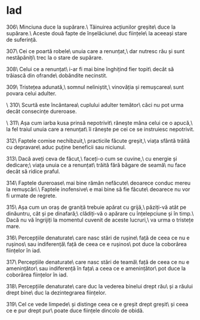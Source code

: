 Iad
===

306\\
Minciuna duce la supărare.\\
Tăinuirea acțiunilor greșite\\
duce la supărare.\\
Aceste două fapte de înșelăciune\\
duc ființele\\
la aceeași stare de suferință.

307\\
Cei ce poartă robele\\
unuia care a renunțat,\\
dar nutresc rău și sunt nestăpâniți\\
trec la o stare de supărare.

308\\
Celui ce a renunțat\\
i-ar fi mai bine înghițind fier topit\\
decât să trăiască din ofrande\\
dobândite necinstit.

309\\
Tristețea adunată,\\
somnul neliniștit,\\
vinovăția și remușcarea\\
sunt povara celui adulter.

\\
310\\
Scurtă este încântarea\\
cuplului adulter temător\\
căci nu pot urma decât consecințe dureroase.

\\
311\\
Așa cum iarba kusa prinsă nepotrivit\\
rănește mâna celui ce o apucă,\\
la fel traiul unuia care a renunțat\\
îi rănește pe cei ce se instruiesc nepotrivit.

312\\
Faptele comise nechibzuit,\\
practicile făcute greșit,\\
viața sfântă trăită cu depravare\\
aduc puține beneficii sau niciunul.

313\\
Dacă aveți ceva de făcut,\\
faceți-o cum se cuvine,\\
cu energie și dedicare;\\
viața unuia ce a renunțat\\
trăită fără băgare de seamă\\
nu face decât să ridice praful.

314\\
Faptele dureroase\\
mai bine rămân nefăcute\\
deoarece conduc mereu la remușcări.\\
Faptele inofensive\\
e mai bine să fie făcute\\
deoarece nu vor fi urmate de regrete.

315\\
Așa cum un oraș de graniță trebuie apărat cu grijă,\\
păziți-vă atât pe dinăuntru, cât și pe dinafară;\\
clădiți-vă o apărare cu înțelepciune și în timp.\\
Dacă nu vă îngrijiți la momentul cuvenit de aceste lucruri,\\
va urma o tristețe mare.

316\\
Percepțiile denaturate\\
care nasc stări de rușine\\
față de ceea ce nu e rușinos\\
sau indiferență\\
față de ceea ce e rușinos\\
pot duce la coborârea ființelor în iad.

317\\
Percepțiile denaturate\\
care nasc stări de teamă\\
față de ceea ce nu e amenințător\\
sau indiferență în fața\\
a ceea ce e amenințător\\
pot duce la coborârea ființelor în iad.

318\\
Percepțiile denaturate\\
care duc la vederea binelui drept rău\\
și a răului drept bine\\
duc la dezintegrarea ființelor.

319\\
Cel ce vede limpede\\
și distinge ceea ce e greșit drept greșit\\
și ceea ce e pur drept pur\\
poate duce ființele dincolo de obidă.
